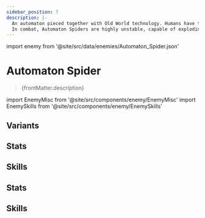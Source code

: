 ```yaml
---
sidebar_position: 7
description: |-
  An automaton pieced together with Old World technology. Humans have tasked it with the most basic manual labors.
  In combat, Automaton Spiders are highly unstable, capable of exploding when damaged.
---
```


import enemy from '@site/src/data/enemies/Automaton_Spider.json'

# Automaton Spider
<blockquote>{frontMatter.description}</blockquote>

import EnemyMisc from '@site/src/components/enemy/EnemyMisc'
import EnemySkills from '@site/src/components/enemy/EnemySkills'

## Variants

<Tabs queryString="variant">
<TabItem value='1' label='Automaton Spider'>

<h2>Stats</h2>

<EnemyMisc enemy={enemy} variant={0} />

<h2>Skills</h2>

<EnemySkills enemy={enemy} variant={0} />
</TabItem>
<TabItem value='2' label='Automaton Grizzly (Complete) Summon'>

<h2>Stats</h2>

<EnemyMisc enemy={enemy} variant={1} />

<h2>Skills</h2>

<EnemySkills enemy={enemy} variant={1} />
</TabItem>
</Tabs>
